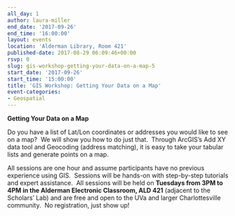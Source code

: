 ```yaml
---
all_day: 1
author: laura-miller
end_date: '2017-09-26'
end_time: '16:00:00'
layout: events
location: 'Alderman Library, Room 421'
published-date: 2017-08-29 06:09:46+00:00
rsvp: 0
slug: gis-workshop-getting-your-data-on-a-map-5
start_date: '2017-09-26'
start_time: '15:00:00'
title: 'GIS Workshop: Getting Your Data on a Map'
event-categories:
- Geospatial
---
```


**Getting Your Data on a Map**

Do you have a list of Lat/Lon coordinates or addresses you would like to see on a map?  We will show you how to do just that.  Through ArcGIS’s Add XY data tool and Geocoding (address matching), it is easy to take your tabular lists and generate points on a map.

All sessions are one hour and assume participants have no previous experience using GIS.  Sessions will be hands-on with step-by-step tutorials and expert assistance.  All sessions will be held on **Tuesdays from 3PM to 4PM in the Alderman Electronic Classroom, ALD 421** (adjacent to the Scholars’ Lab) and are free and open to the UVa and larger Charlottesville community.  No registration, just show up!
